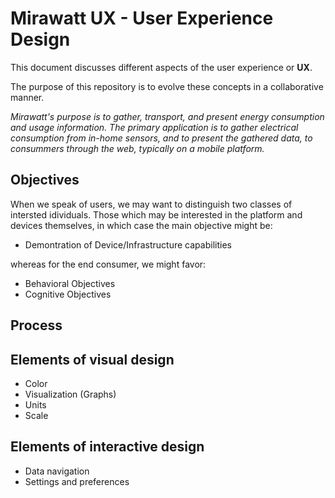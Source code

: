 # Mirawatt UX -  User Experience Design


This document discusses different aspects of the user experience or **UX**.

The purpose of this repository is to evolve these concepts in a collaborative manner.

*Mirawatt's purpose is to gather, transport, and present energy consumption and usage information.
The primary application is to gather electrical consumption from in-home sensors,
and to present the gathered data, to consummers through the web, typically on a mobile platform.*

## Objectives
When we speak of users, we may want to distinguish two classes of intersted idividuals.
Those which may be interested in the platform and devices themselves, in which case the main objective might be:

* Demontration of Device/Infrastructure capabilities

whereas for the end consumer, we might favor:

* Behavioral Objectives
* Cognitive Objectives


## Process

## Elements of visual design

* Color
* Visualization (Graphs)
* Units
* Scale

## Elements of interactive design

* Data navigation
* Settings and preferences
